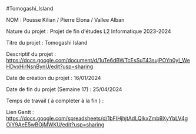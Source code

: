 #Tomogashi_Island

NOM : Pousse Kilian / Pierre Elona / Vallee Alban

Nature du projet : Projet de fin d'études L2 Informatique 2023-2024

Titre du projet : Tomogashi Island

Descriptif du projet : https://docs.google.com/document/d/1uTe6dBWTcEsSuT43sujPOYn0yI_WeHDvxHirNsnBynU/edit?usp=sharing

Date de création du projet : 16/01/2024

Date de fin du projet (Semaine 17) : 25/04/2024

Temps de travail ( à compléter à la fin ) :

Lien Gantt : https://docs.google.com/spreadsheets/d/1bFIHjhjtAdLQlkxZmb9XyYbLV4gOiY9AeE5wBOjMWKU/edit?usp=sharing
